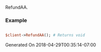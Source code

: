 RefundAA.
### Example

```perl

$client->RefundAA(); # Returns void
```


Generated On 2018-04-29T00:35:14-07:00